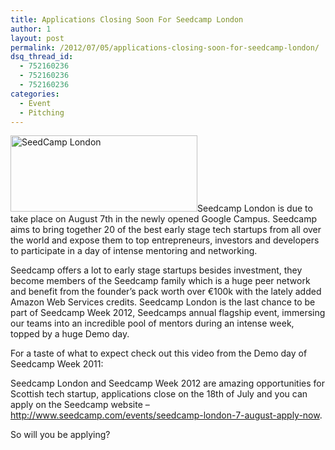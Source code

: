```yaml
---
title: Applications Closing Soon For Seedcamp London
author: 1
layout: post
permalink: /2012/07/05/applications-closing-soon-for-seedcamp-london/
dsq_thread_id:
  - 752160236
  - 752160236
  - 752160236
categories:
  - Event
  - Pitching
---
```

[<img class="alignright size-full wp-image-802" title="seedcamp-logo" src="http://rookieoven.com/wp-content/uploads/2012/07/seedcamp-logo.png" alt="SeedCamp London" width="299" height="122" />][1]Seedcamp London is due to take place on August 7th in the newly opened Google Campus. Seedcamp aims to bring together 20 of the best early stage tech startups from all over the world and expose them to top entrepreneurs, investors and developers to participate in a day of intense mentoring and networking.

Seedcamp offers a lot to early stage startups besides investment, they become members of the Seedcamp family which is a huge peer network and benefit from the founder’s pack worth over €100k with the lately added Amazon Web Services credits. Seedcamp London is the last chance to be part of Seedcamp Week 2012, Seedcamps annual flagship event, immersing our teams into an incredible pool of mentors during an intense week, topped by a huge Demo day.

For a taste of what to expect check out this video from the Demo day of Seedcamp Week 2011:

<p style="text-align: center;">
</p>

Seedcamp London and Seedcamp Week 2012 are amazing opportunities for Scottish tech startup, applications close on the 18th of July and you can apply on the Seedcamp website &#8211; <http://www.seedcamp.com/events/seedcamp-london-7-august-apply-now>.

So will you be applying?

 [1]: http://rookieoven.com/wp-content/uploads/2012/07/seedcamp-logo.png
